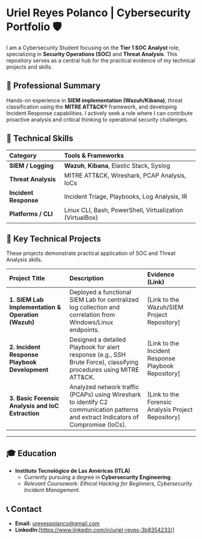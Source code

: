 # Uriel Reyes Polanco | Cybersecurity Portfolio 🛡️

I am a Cybersecurity Student focusing on the **Tier 1 SOC Analyst** role, specializing in **Security Operations (SOC)** and **Threat Analysis**. This repository serves as a central hub for the practical evidence of my technical projects and skills.

## 🌟 Professional Summary

Hands-on experience in **SIEM implementation (Wazuh/Kibana)**, threat classification using the **MITRE ATT&CK®** framework, and developing Incident Response capabilities. I actively seek a role where I can contribute proactive analysis and critical thinking to operational security challenges.

## 🔧 Technical Skills

| Category | Tools & Frameworks |
| :--- | :--- |
| **SIEM / Logging** | **Wazuh**, **Kibana**, Elastic Stack, Syslog |
| **Threat Analysis** | MITRE ATT&CK, Wireshark, PCAP Analysis, IoCs |
| **Incident Response** | Incident Triage, Playbooks, Log Analysis, IR |
| **Platforms / CLI** | Linux CLI, Bash, PowerShell, Virtualization (VirtualBox) |

## 🚀 Key Technical Projects

These projects demonstrate practical application of SOC and Threat Analysis skills.

| Project Title | Description | Evidence (Link) |
| :--- | :--- | :--- |
| **1. SIEM Lab Implementation & Operation (Wazuh)** | Deployed a functional SIEM Lab for centralized log collection and correlation from Windows/Linux endpoints. | [Link to the Wazuh/SIEM Project Repository] |
| **2. Incident Response Playbook Development** | Designed a detailed Playbook for alert response (e.g., SSH Brute Force), classifying procedures using MITRE ATT&CK. | [Link to the Incident Response Playbook Repository] |
| **3. Basic Forensic Analysis and IoC Extraction** | Analyzed network traffic (PCAPs) using Wireshark to identify C2 communication patterns and extract Indicators of Compromise (IoCs). | [Link to the Forensic Analysis Project Repository] |

---

## 🎓 Education

* **Instituto Tecnológico de Las Américas (ITLA)**
    * Currently pursuing a degree in **Cybersecurity Engineering**.
    * *Relevant Coursework: Ethical Hacking for Beginners, Cybersecurity Incident Management.*

## 📞 Contact

* **Email:** ureyespolanco@gmail.com
* **LinkedIn:**[https://www.linkedin.com/in/uriel-reyes-3b8354233/]

